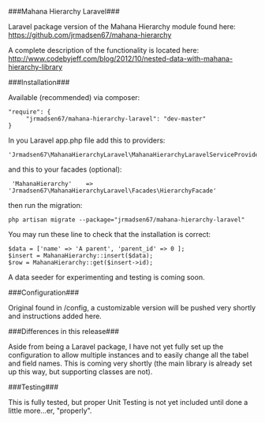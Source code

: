 ###Mahana Hierarchy Laravel###

Laravel package version of the Mahana Hierarchy module found here: https://github.com/jrmadsen67/mahana-hierarchy

A complete description of the functionality is located here: http://www.codebyjeff.com/blog/2012/10/nested-data-with-mahana-hierarchy-library

###Installation###

Available (recommended) via composer:

	"require": {
		 "jrmadsen67/mahana-hierarchy-laravel": "dev-master"
	}

In you Laravel app.php file add this to providers:

	'Jrmadsen67\MahanaHierarchyLaravel\MahanaHierarchyLaravelServiceProvider'

and this to your facades (optional):

	 'MahanaHierarchy' 	  => 'Jrmadsen67\MahanaHierarchyLaravel\Facades\HierarchyFacade'

then run the migration:

	php artisan migrate --package="jrmadsen67/mahana-hierarchy-laravel"

You may run these line to check that the installation is correct:

	$data = ['name' => 'A parent', 'parent_id' => 0 ];
    $insert = MahanaHierarchy::insert($data);
    $row = MahanaHierarchy::get($insert->id);


A data seeder for experimenting and testing is coming soon.

###Configuration###

Original found in /config, a customizable version will be pushed very shortly and instructions added here.

###Differences in this release###

Aside from being a Laravel package, I have not yet fully set up the configuration to allow multiple instances and to easily change all the tabel and field names. This is coming very shortly (the main library is already set up this way, but supporting classes are not).

###Testing###

This is fully tested, but proper Unit Testing is not yet included until done a little more...er, "properly".

